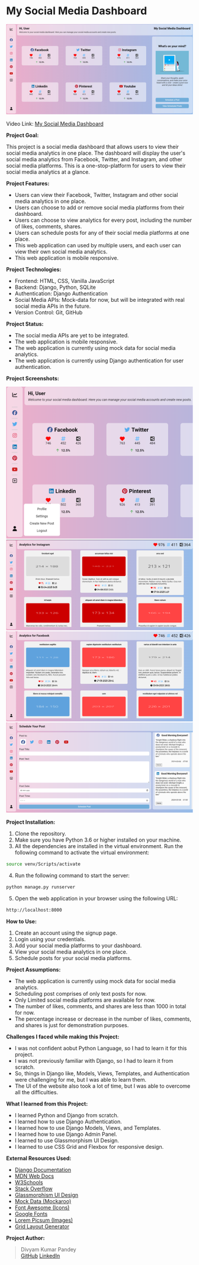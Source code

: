 # My Social Media Dashboard

![Home Page](assets/images/home-page.jpg)

Video Link: [My Social Media Dashboard](https://www.youtube.com/watch?v=-ovvryInmz4)

__Project Goal:__

This project is a social media dashboard that allows users to view their social media analytics in one place. The dashboard will display the user's social media analytics from Facebook, Twitter, and Instagram, and other social media platforms.
This is a one-stop-platform for users to view their social media analytics at a glance.

__Project Features:__
- Users can view their Facebook, Twitter, Instagram and other social media analytics in one place.
- Users can choose to add or remove social media platforms from their dashboard.
- Users can choose to view analytics for every post, including the number of likes, comments, shares.
- Users can schedule posts for any of their social media platforms at one place.
- This web application can used by multiple users, and each user can view their own social media analytics.
- This web application is mobile responsive.

__Project Technologies:__
- Frontend: HTML, CSS, Vanilla JavaScript
- Backend: Django, Python, SQLite
- Authentication: Django Authentication
- Social Media APIs: Mock-data for now, but will be integrated with real social media APIs in the future.
- Version Control: Git, GitHub

__Project Status:__
- The social media APIs are yet to be integrated.
- The web application is mobile responsive.
- The web application is currently using mock data for social media analytics.
- The web application is currently using Django authentication for user authentication.

__Project Screenshots:__

![1](assets/images/1.png)
![2](assets/images/2.png)
![3](assets/images/3.png)
![4](assets/images/4.png)

__Project Installation:__

1. Clone the repository.
2. Make sure you have Python 3.6 or higher installed on your machine.
3. All the dependencies are installed in the virtual environment. Run the following command to activate the virtual environment:
```bash
source venv/Scripts/activate
```

4. Run the following command to start the server:
```bash
python manage.py runserver
```
5. Open the web application in your browser using the following URL:
```bash
http://localhost:8000
```

__How to Use:__

1. Create an account using the signup page.
2. Login using your credentials.
3. Add your social media platforms to your dashboard.
4. View your social media analytics in one place.
5. Schedule posts for your social media platforms.

__Project Assumptions:__

- The web application is currently using mock data for social media analytics.
- Scheduling post comprises of only text posts for now.
- Only Limited social media platforms are available for now.
- The number of likes, comments, and shares are less than 1000 in total for now.
- The percentage increase or decrease in the number of likes, comments, and shares is just for demonstration purposes.

__Challenges I faced while making this Project:__

- I was not confident aobut Python Language, so I had to learn it for this project.
- I was not previously familiar with Django, so I had to learn it from scratch.
- So, things in Django like, Models, Views, Templates, and Authentication were challenging for me, but I was able to learn them.
- The UI of the website also took a lot of time, but I was able to overcome all the difficulties.


__What I learned from this Project:__

- I learned Python and Django from scratch.
- I learned how to use Django Authentication.
- I learned how to use Django Models, Views, and Templates.
- I learned how to use Django Admin Panel.
- I learned to use Glassmorphism UI Design.
- I learned to use CSS Grid and Flexbox for responsive design.


__External Resources Used:__

- [Django Documentation](https://docs.djangoproject.com/en/3.2/)
- [MDN Web Docs](https://developer.mozilla.org/en-US/)
- [W3Schools](https://www.w3schools.com/)
- [Stack Overflow](https://stackoverflow.com/)
- [Glassmorphism UI Design](https://democoding.in/css-glassmorphism-generator)
- [Mock Data (Mockaroo)](https://mockaroo.com/)
- [Font Awesome (Icons)](https://fontawesome.com/)
- [Google Fonts](https://fonts.google.com/)
- [Lorem Picsum (Images)](https://picsum.photos/)
- [Grid Layout Generator](https://grid.layoutit.com/)



 
__Project Author:__

> Divyam Kumar Pandey <br>
 [GitHub](https://github.com/Divyam-Kumar-Pandey) 
 [LinkedIn](https://www.linkedin.com/in/divyam-kumar-pandey/)






